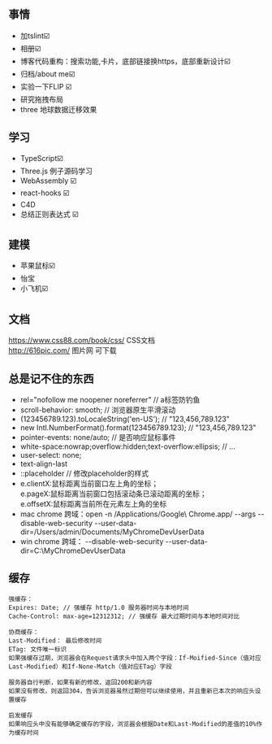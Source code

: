 ## 事情

* 加tslint☑️
* 相册☑️
* 博客代码重构：搜索功能,卡片，底部链接换https，底部重新设计☑️
* 归档/about me☑️
* 实验一下FLIP ☑️
* 研究拖拽布局
* three 地球数据迁移效果

## 学习

* TypeScript☑️
* Three.js 例子源码学习
* WebAssembly ☑️
* react-hooks ☑️
* C4D
* 总结正则表达式 ☑️

## 建模
* 苹果鼠标☑️
* 怡宝
* 小飞机☑️
## 文档

https://www.css88.com/book/css/ CSS文档<br/>
http://616pic.com/ 图片网 可下载

## 总是记不住的东西

* rel="nofollow me noopener noreferrer" // a标签防钓鱼
* scroll-behavior: smooth; // 浏览器原生平滑滚动
* (123456789.123).toLocaleString('en-US'); // "123,456,789.123"
* new Intl.NumberFormat().format(123456789.123); // "123,456,789.123"
* pointer-events: none/auto; // 是否响应鼠标事件
* white-space:nowrap;overflow:hidden;text-overflow:ellipsis; // ...
* user-select: none;
* text-align-last
* ::placeholder // 修改placeholder的样式
* e.clientX:鼠标距离当前窗口左上角的坐标；<br/>e.pageX:鼠标距离当前窗口包括滚动条已滚动距离的坐标；<br/>e.offsetX:鼠标距离当前所在元素左上角的坐标
* mac chrome 跨域：open -n /Applications/Google\ Chrome.app/ --args --disable-web-security  --user-data-dir=/Users/admin/Documents/MyChromeDevUserData
* win chrome 跨域：  --disable-web-security --user-data-dir=C:\MyChromeDevUserData

## 缓存
```
强缓存：
Expires: Date; // 强缓存 http/1.0 服务器时间与本地时间
Cache-Control: max-age=12312312; // 强缓存 最大过期时间与本地时间对比

协商缓存：
Last-Modified： 最后修改时间
ETag: 文件唯一标识
如果强缓存过期，浏览器会在Request请求头中加入两个字段：If-Moified-Since（值对应Last-Modified）和If-None-Match（值对应ETag）字段

服务器自行判断，如果有新的修改，返回200和新内容
如果没有修改，则返回304，告诉浏览器虽然过期但可以继续使用，并且重新已本次的响应头设置缓存

启发缓存
如果响应头中没有能够确定缓存的字段，浏览器会根据Date和Last-Modified的差值的10%作为缓存时间
```
